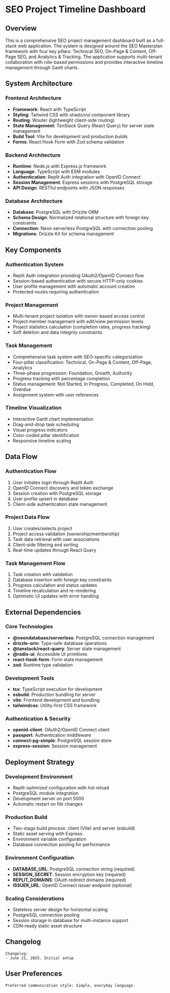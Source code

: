 # SEO Project Timeline Dashboard

## Overview

This is a comprehensive SEO project management dashboard built as a full-stack web application. The system is designed around the SEO Masterplan framework with four key pillars: Technical SEO, On-Page & Content, Off-Page SEO, and Analytics & Tracking. The application supports multi-tenant collaboration with role-based permissions and provides interactive timeline management through Gantt charts.

## System Architecture

### Frontend Architecture
- **Framework**: React with TypeScript
- **Styling**: Tailwind CSS with shadcn/ui component library
- **Routing**: Wouter (lightweight client-side routing)
- **State Management**: TanStack Query (React Query) for server state management
- **Build Tool**: Vite for development and production builds
- **Forms**: React Hook Form with Zod schema validation

### Backend Architecture
- **Runtime**: Node.js with Express.js framework
- **Language**: TypeScript with ESM modules
- **Authentication**: Replit Auth integration with OpenID Connect
- **Session Management**: Express sessions with PostgreSQL storage
- **API Design**: RESTful endpoints with JSON responses

### Database Architecture
- **Database**: PostgreSQL with Drizzle ORM
- **Schema Design**: Normalized relational structure with foreign key constraints
- **Connection**: Neon serverless PostgreSQL with connection pooling
- **Migrations**: Drizzle Kit for schema management

## Key Components

### Authentication System
- Replit Auth integration providing OAuth2/OpenID Connect flow
- Session-based authentication with secure HTTP-only cookies
- User profile management with automatic account creation
- Protected routes requiring authentication

### Project Management
- Multi-tenant project isolation with owner-based access control
- Project member management with edit/view permission levels
- Project statistics calculation (completion rates, progress tracking)
- Soft deletion and data integrity constraints

### Task Management
- Comprehensive task system with SEO-specific categorization
- Four-pillar classification: Technical, On-Page & Content, Off-Page, Analytics
- Three-phase progression: Foundation, Growth, Authority
- Progress tracking with percentage completion
- Status management: Not Started, In Progress, Completed, On Hold, Overdue
- Assignment system with user references

### Timeline Visualization
- Interactive Gantt chart implementation
- Drag-and-drop task scheduling
- Visual progress indicators
- Color-coded pillar identification
- Responsive timeline scaling

## Data Flow

### Authentication Flow
1. User initiates login through Replit Auth
2. OpenID Connect discovery and token exchange
3. Session creation with PostgreSQL storage
4. User profile upsert in database
5. Client-side authentication state management

### Project Data Flow
1. User creates/selects project
2. Project access validation (ownership/membership)
3. Task data retrieval with user associations
4. Client-side filtering and sorting
5. Real-time updates through React Query

### Task Management Flow
1. Task creation with validation
2. Database insertion with foreign key constraints
3. Progress calculation and status updates
4. Timeline recalculation and re-rendering
5. Optimistic UI updates with error handling

## External Dependencies

### Core Technologies
- **@neondatabase/serverless**: PostgreSQL connection management
- **drizzle-orm**: Type-safe database operations
- **@tanstack/react-query**: Server state management
- **@radix-ui**: Accessible UI primitives
- **react-hook-form**: Form state management
- **zod**: Runtime type validation

### Development Tools
- **tsx**: TypeScript execution for development
- **esbuild**: Production bundling for server
- **vite**: Frontend development and bundling
- **tailwindcss**: Utility-first CSS framework

### Authentication & Security
- **openid-client**: OAuth2/OpenID Connect client
- **passport**: Authentication middleware
- **connect-pg-simple**: PostgreSQL session store
- **express-session**: Session management

## Deployment Strategy

### Development Environment
- Replit-optimized configuration with hot reload
- PostgreSQL module integration
- Development server on port 5000
- Automatic restart on file changes

### Production Build
- Two-stage build process: client (Vite) and server (esbuild)
- Static asset serving with Express
- Environment variable configuration
- Database connection pooling for performance

### Environment Configuration
- **DATABASE_URL**: PostgreSQL connection string (required)
- **SESSION_SECRET**: Session encryption key (required)
- **REPLIT_DOMAINS**: OAuth redirect domains (required)
- **ISSUER_URL**: OpenID Connect issuer endpoint (optional)

### Scaling Considerations
- Stateless server design for horizontal scaling
- PostgreSQL connection pooling
- Session storage in database for multi-instance support
- CDN-ready static asset structure

## Changelog

```
Changelog:
- June 21, 2025. Initial setup
```

## User Preferences

```
Preferred communication style: Simple, everyday language.
```